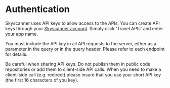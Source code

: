 # Authentication

Skyscanner uses API keys to allow access to the APIs. You can create API keys through your [Skyscanner account](http://portal.business.skyscanner.net/en-gb/accounts/login/). Simply click 'Travel APIs' and enter your app name.

You must include the API key in all API requests to the server, either as a parameter in the query or in the query header. Please refer to each endpoint for details.

<aside class="warning">
Be careful when sharing API keys. Do not publish them in public code repositories or add them to client-side API calls. When you need to make a client-side call (e.g. redirect) please insure that you use your short API key (the first 16 characters of you key).
</aside>